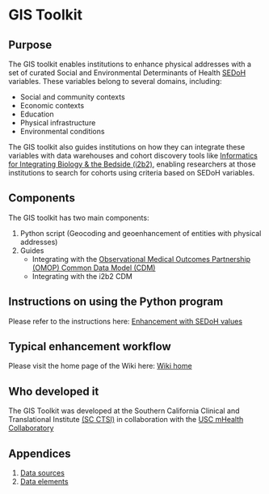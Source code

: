 # GIS Toolkit

## Purpose
The GIS toolkit enables institutions to enhance physical addresses with a set of curated Social and Environmental Determinants of Health [SEDoH](https://health.gov/healthypeople/objectives-and-data/social-determinants-health) variables. These variables belong to several domains, including:
* Social and community contexts
* Economic contexts
* Education
* Physical infrastructure
* Environmental conditions

The GIS toolkit also guides institutions on how they can integrate these variables with data warehouses and cohort discovery tools like [Informatics for Integrating Biology & the Bedside (i2b2)](https://www.i2b2.org/), enabling researchers at those institutions to search for cohorts using criteria based on SEDoH variables.

## Components
The GIS toolkit has two main components:
1. Python script (Geocoding and geoenhancement of entities with physical addresses)
2. Guides
   * Integrating with the [Observational Medical Outcomes Partnership (OMOP) Common Data Model (CDM)](https://www.ohdsi.org/data-standardization/the-common-data-model/)
   * Integrating with the i2b2 CDM

## Instructions on using the Python program
Please refer to the instructions here: [Enhancement with SEDoH values](https://github.com/scctsi/gis-toolkit/wiki/Enhancement-with-SEDoH-values)

## Typical enhancement workflow
Please visit the home page of the Wiki here: [Wiki home](https://github.com/scctsi/gis-toolkit/wiki)

## Who developed it
The GIS Toolkit was developed at the Southern California Clinical and Translational Institute [(SC CTSI)](https://www.sc-ctsi.org) in collaboration with the [USC mHealth Collaboratory](https://mhealth.usc.edu/)

## Appendices
1. [Data sources](https://sc-ctsi-cri.atlassian.net/wiki/external/YmRiMThkZGExNzQyNGIxZDk0NTk4NTc3NDg2NGJkOTk)
2. [Data elements](https://sc-ctsi-cri.atlassian.net/wiki/external/NWI2MDA1ZWFiZGYyNDY0YzhmOGY5NjQ5NjBkMjYyMjY)

